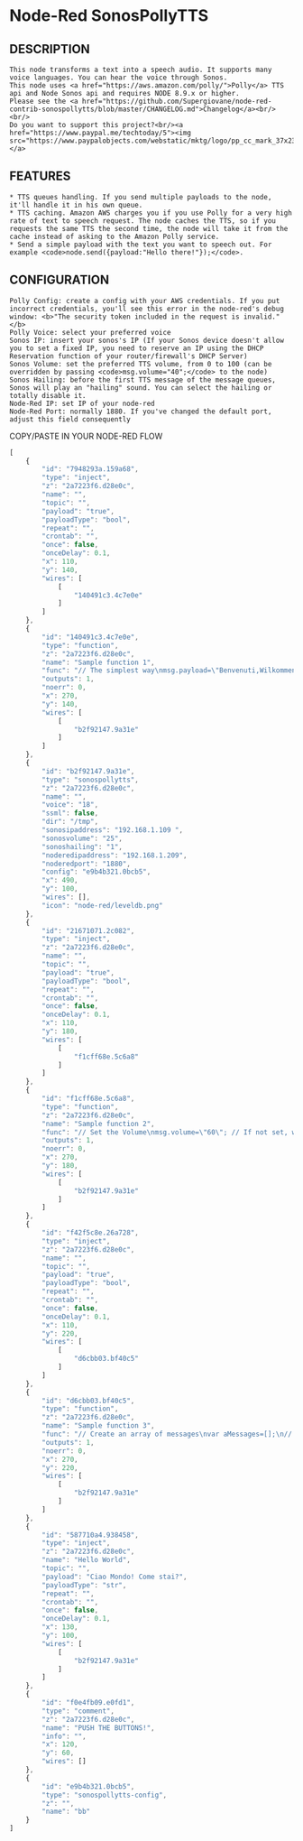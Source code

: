 # Node-Red SonosPollyTTS

## DESCRIPTION
    This node transforms a text into a speech audio. It supports many voice languages. You can hear the voice through Sonos.
    This node uses <a href="https://aws.amazon.com/polly/">Polly</a> TTS api and Node Sonos api and requires NODE 8.9.x or higher.
    Please see the <a href="https://github.com/Supergiovane/node-red-contrib-sonospollytts/blob/master/CHANGELOG.md">Changelog</a><br/><br/>
    Do you want to support this project?<br/><a href="https://www.paypal.me/techtoday/5"><img src="https://www.paypalobjects.com/webstatic/mktg/logo/pp_cc_mark_37x23.jpg"></a>
    
## FEATURES
    * TTS queues handling. If you send multiple payloads to the node, it'll handle it in his own queue.
    * TTS caching. Amazon AWS charges you if you use Polly for a very high rate of text to speech request. The node caches the TTS, so if you requests the same TTS the second time, the node will take it from the cache instead of asking to the Amazon Polly service.
    * Send a simple payload with the text you want to speech out. For example <code>node.send({payload:"Hello there!"});</code>.

## CONFIGURATION
    Polly Config: create a config with your AWS credentials. If you put incorrect credentials, you'll see this error in the node-red's debug window: <b>"The security token included in the request is invalid."</b>
    Polly Voice: select your preferred voice
    Sonos IP: insert your sonos's IP (If your Sonos device doesn't allow you to set a fixed IP, you need to reserve an IP using the DHCP Reservation function of your router/firewall's DHCP Server)
    Sonos Volume: set the preferred TTS volume, from 0 to 100 (can be overridden by passing <code>msg.volume="40";</code> to the node)
    Sonos Hailing: before the first TTS message of the message queues, Sonos will play an "hailing" sound. You can select the hailing or totally disable it.
    Node-Red IP: set IP of your node-red
    Node-Red Port: normally 1880. If you've changed the default port, adjust this field consequently


COPY/PASTE IN YOUR NODE-RED FLOW
```js
[
    {
        "id": "7948293a.159a68",
        "type": "inject",
        "z": "2a7223f6.d28e0c",
        "name": "",
        "topic": "",
        "payload": "true",
        "payloadType": "bool",
        "repeat": "",
        "crontab": "",
        "once": false,
        "onceDelay": 0.1,
        "x": 110,
        "y": 140,
        "wires": [
            [
                "140491c3.4c7e0e"
            ]
        ]
    },
    {
        "id": "140491c3.4c7e0e",
        "type": "function",
        "z": "2a7223f6.d28e0c",
        "name": "Sample function 1",
        "func": "// The simplest way\nmsg.payload=\"Benvenuti,Wilkommen,Wellcome!\";\nreturn msg;\n",
        "outputs": 1,
        "noerr": 0,
        "x": 270,
        "y": 140,
        "wires": [
            [
                "b2f92147.9a31e"
            ]
        ]
    },
    {
        "id": "b2f92147.9a31e",
        "type": "sonospollytts",
        "z": "2a7223f6.d28e0c",
        "name": "",
        "voice": "18",
        "ssml": false,
        "dir": "/tmp",
        "sonosipaddress": "192.168.1.109 ",
        "sonosvolume": "25",
        "sonoshailing": "1",
        "noderedipaddress": "192.168.1.209",
        "noderedport": "1880",
        "config": "e9b4b321.0bcb5",
        "x": 490,
        "y": 100,
        "wires": [],
        "icon": "node-red/leveldb.png"
    },
    {
        "id": "21671071.2c082",
        "type": "inject",
        "z": "2a7223f6.d28e0c",
        "name": "",
        "topic": "",
        "payload": "true",
        "payloadType": "bool",
        "repeat": "",
        "crontab": "",
        "once": false,
        "onceDelay": 0.1,
        "x": 110,
        "y": 180,
        "wires": [
            [
                "f1cff68e.5c6a8"
            ]
        ]
    },
    {
        "id": "f1cff68e.5c6a8",
        "type": "function",
        "z": "2a7223f6.d28e0c",
        "name": "Sample function 2",
        "func": "// Set the Volume\nmsg.volume=\"60\"; // If not set, will take the volume from setting page\nmsg.payload=\"Benvenuti,Wilkommen,Wellcome!\";\nreturn msg;\n\n",
        "outputs": 1,
        "noerr": 0,
        "x": 270,
        "y": 180,
        "wires": [
            [
                "b2f92147.9a31e"
            ]
        ]
    },
    {
        "id": "f42f5c8e.26a728",
        "type": "inject",
        "z": "2a7223f6.d28e0c",
        "name": "",
        "topic": "",
        "payload": "true",
        "payloadType": "bool",
        "repeat": "",
        "crontab": "",
        "once": false,
        "onceDelay": 0.1,
        "x": 110,
        "y": 220,
        "wires": [
            [
                "d6cbb03.bf40c5"
            ]
        ]
    },
    {
        "id": "d6cbb03.bf40c5",
        "type": "function",
        "z": "2a7223f6.d28e0c",
        "name": "Sample function 3",
        "func": "// Create an array of messages\nvar aMessages=[];\n// Add random messages\naMessages.push({volume:\"50\",payload:\"Benvenuti.\"});\n// Wheater in Italy\naMessages.push({volume:\"40\",payload:\"http://media.ilmeteo.it/audio/2018-03-31.mp3\"});\n// Add random messages\naMessages.push({volume:\"30\",payload:\"Cambia la tua voce nei settaggi.\"});\nreturn [aMessages];\n",
        "outputs": 1,
        "noerr": 0,
        "x": 270,
        "y": 220,
        "wires": [
            [
                "b2f92147.9a31e"
            ]
        ]
    },
    {
        "id": "587710a4.938458",
        "type": "inject",
        "z": "2a7223f6.d28e0c",
        "name": "Hello World",
        "topic": "",
        "payload": "Ciao Mondo! Come stai?",
        "payloadType": "str",
        "repeat": "",
        "crontab": "",
        "once": false,
        "onceDelay": 0.1,
        "x": 130,
        "y": 100,
        "wires": [
            [
                "b2f92147.9a31e"
            ]
        ]
    },
    {
        "id": "f0e4fb09.e0fd1",
        "type": "comment",
        "z": "2a7223f6.d28e0c",
        "name": "PUSH THE BUTTONS!",
        "info": "",
        "x": 120,
        "y": 60,
        "wires": []
    },
    {
        "id": "e9b4b321.0bcb5",
        "type": "sonospollytts-config",
        "z": "",
        "name": "bb"
    }
]
```
</p>
    
